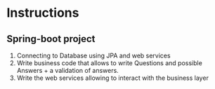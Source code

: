 # Instructions

## Spring-boot project

1. Connecting to Database using JPA and web services
2. Write business code that allows to write Questions and possible Answers + a validation of answers.
3. Write the web services allowing to interact with the business layer